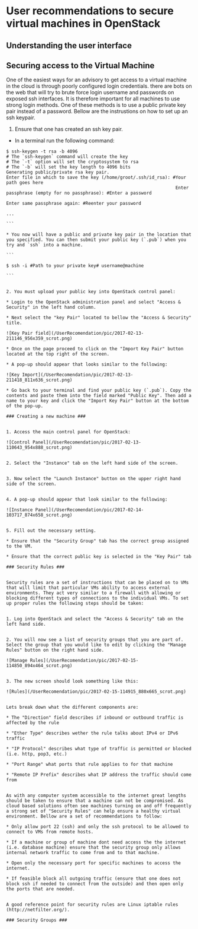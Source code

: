 User recommendations to secure virtual machines in OpenStack
============================================================

Understanding the user interface
--------------------------------

Securing access to the Virtual Machine
--------------------------------------

One of the easiest ways for an advisory to get access to a virtual machine in the cloud is through poorly configured login credentials. there are bots on the web that will try to brute force login username and passwords on exposed ssh interfaces. It is therefore important for all machines to use strong login methods. One of these methods is to use a public private key pair instead of a password. Bellow are the instrustions on how to set up an ssh keypair. 

1. Ensure that one has created an ssh key pair.
* In a terminal run the following command:
```
$ ssh-keygen -t rsa -b 4096
# The `ssh-keygen` command will create the key
# The `-t` option will set the cryptosystem to rsa
# The `-b` will set the key length to 4096 bits 
Generating public/private rsa key pair.
Enter file in which to save the key (/home/groot/.ssh/id_rsa): #Your path goes here
                                                                Enter passphrase (empty for no passphrase): #Enter a password
                                                                                                             Enter same passphrase again: #Reenter your password
                                                                                                             ...
                                                                                                             ``` 
                                                                                                             * You now will have a public and private key pair in the location that you specified. You can then submit your public key (`.pub`) when you try and `ssh` into a machine. 
                                                                                                             ```
                                                                                                             $ ssh -i #Path to your private key# username@machine
                                                                                                             ```
                                                                                                             
                                                                                                             2. You must upload your public key into OpenStack control panel:
                                                                                                             * Login to the OpenStack administration panel and select "Access & Security" in the left hand column. 
                                                                                                             * Next select the "key Pair" located to bellow the "Access & Security" title.
                                                                                                             ![Key Pair field](/UserRecomendation/pic/2017-02-13-211146_956x359_scrot.png)
                                                                                                             * Once on the page proceed to click on the "Import Key Pair" button located at the top right of the screen.
                                                                                                             * A pop-up should appear that looks similar to the following:
                                                                                                             ![Key Import](/UserRecomendation/pic/2017-02-13-211418_811x636_scrot.png)
                                                                                                             * Go back to your terminal and find your public key (`.pub`). Copy the contents and paste them into the field marked "Public Key". Then add a name to your key and click the "Import Key Pair" button at the bottom of the pop-up.
                                                                                                             
### Creating a new machine ###
                                                                                                             
                                                                                                             1. Access the main control panel for OpenStack:
                                                                                                             ![Control Panel](/UserRecomendation/pic/2017-02-13-110643_954x888_scrot.png)
                                                                                                             
                                                                                                             2. Select the "Instance" tab on the left hand side of the screen.
                                                                                                             
                                                                                                             3. Now select the "Launch Instance" button on the upper right hand side of the screen. 
                                                                                                             
                                                                                                             4. A pop-up should appear that look similar to the following:
                                                                                                             ![Instance Panel](/UserRecomendation/pic/2017-02-14-103717_874x658_scrot.png)
                                                                                                             
                                                                                                             5. Fill out the necessary setting. 
                                                                                                             * Ensure that the "Security Group" tab has the correct group assigned to the VM.
                                                                                                             * Ensure that the correct public key is selected in the "Key Pair" tab
                                                                                                             
### Security Rules ###
                                                                                                             
                                                                                                             Security rules are a set of instructions that can be placed on to VMs that will limit that particular VMs ability to access external environments. They act very similar to a firewall with allowing or blocking different types of connections to the individual VMs. To set up proper rules the following steps should be taken:
                                                                                                             
                                                                                                             1. Log into OpenStack and select the "Access & Security" tab on the left hand side. 
                                                                                                             
                                                                                                             2. You will now see a list of security groups that you are part of. Select the group that you would like to edit by clicking the "Manage Rules" button on the right hand side. 
                                                                                                             ![Manage Rules](/UserRecomendation/pic/2017-02-15-114850_894x464_scrot.png)
                                                                                                             
                                                                                                             3. The new screen should look something like this:
                                                                                                             ![Rules](/UserRecomendation/pic/2017-02-15-114915_880x665_scrot.png)
                                                                                                             
                                                                                                             Lets break down what the different components are:
                                                                                                             * The "Direction" field describes if inbound or outbound traffic is affected by the rule
                                                                                                             * "Ether Type" describes wether the rule talks about IPv4 or IPv6 traffic
                                                                                                             * "IP Protocol" describes what type of traffic is permitted or blocked (i.e. http, pop3, etc.)
                                                                                                             * "Port Range" what ports that rule applies to for that machine
                                                                                                             * "Remote IP Prefix" describes what IP address the traffic should come from
                                                                                                             
                                                                                                             As with any computer system accessible to the internet great lengths should be taken to ensure that a machine can not be compromised. As cloud based solutions often see machines turning on and off frequently a strong set of "Security Rules" can help ensure a healthy virtual environment. Bellow are a set of recommendations to follow:
                                                                                                             * Only allow port 22 (ssh) and only the ssh protocol to be allowed to connect to VMs from remote hosts. 
                                                                                                             * If a machine or group of machine dont need access the the internet (i.e. database machine) ensure that the security group only allows internal network traffic to come from and to that machine. 
                                                                                                             * Open only the necessary port for specific machines to access the internet.
                                                                                                             * If feasible block all outgoing traffic (ensure that one does not block ssh if needed to connect from the outside) and then open only the ports that are needed. 
                                                                                                             
                                                                                                             A good reference point for security rules are Linux iptable rules (http://netfilter.org/).
                                                                                                             
### Security Groups ###
